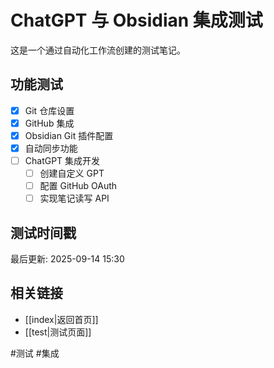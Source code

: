 # ChatGPT 与 Obsidian 集成测试

这是一个通过自动化工作流创建的测试笔记。

## 功能测试

- [x] Git 仓库设置
- [x] GitHub 集成
- [x] Obsidian Git 插件配置
- [x] 自动同步功能
- [ ] ChatGPT 集成开发
  - [ ] 创建自定义 GPT
  - [ ] 配置 GitHub OAuth
  - [ ] 实现笔记读写 API

## 测试时间戳
最后更新: 2025-09-14 15:30

## 相关链接

- [[index|返回首页]]
- [[test|测试页面]]

#测试 #集成
